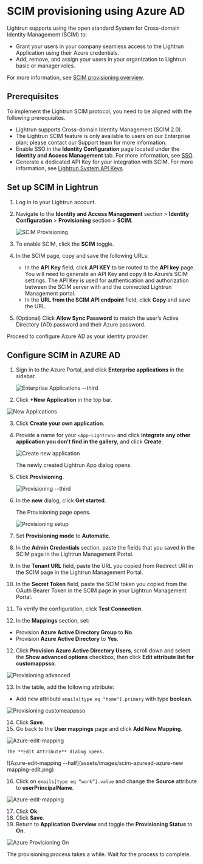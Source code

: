 # SCIM provisioning using Azure AD

Lightrun supports using the open standard System for Cross-domain Identity Management (SCIM) to:

- Grant your users in your company seamless access to the Lightrun Application using their Azure credentials.
- Add, remove, and assign your users in your organization to Lightrun basic or manager roles.

For more information, see [SCIM provisioning overview](scim.md).

## Prerequisites

To implement the Lightrun SCIM protocol, you need to be aligned with the following prerequisites.

- Lightrun supports Cross-domain Identity Management (SCIM 2.0).
- The Lightrun SCIM feature is only available to users on our Enterprise plan; please contact our Support team for more information.
- Enable SSO in the **Identity Configuration** page located under the **Identity and Access Management** tab. For more information, see [SSO](sso.md).
- Generate a dedicated API Key for your integration with SCIM. For more information, see [Lightrun System API Keys](api-keys.md).

## Set up SCIM in Lightrun

1. Log in to your Lightrun account.
2. Navigate to the **Identity and Access Management** section > **Identity Configuration** > **Provisioning** section > **SCIM**.

   ![SCIM Provisioning](assets/images/scim-provisioning-okta.png)

3. To enable SCIM, click the **SCIM** toggle.
4. In the SCIM page, copy and save the following URLs:
   - In the **API Key** field, click **API KEY** to be routed to the **API key** page. You will need to generate an API Key and copy it to Azure’s SCIM settings. The API Key is used for authentication and authorization between the SCIM server with and the connected Lightrun Management portal.
   - In the **URL from the SCIM API endpoint** field, click **Copy** and save the URL.

5. (Optional) Click **Allow Sync Password** to match the user’s Active Directory (AD) password and their Azure password. 

Proceed to configure Azure AD as your identity provider.

## Configure SCIM in AZURE AD 

1. Sign in to the Azure Portal, and click **Enterprise applications** in the sidebar.

   ![Enterprise Applications --third](assets/images/scim-azuread-add-enterprise-application.png)

2. Click **+New Application** in the top bar.

  ![New Applications](assets/images/scim-azuread-azureside-newapplication.png)

3. Click **Create your own application**.

4. Provide a name for your `<App-Lightrun>` and click **integrate any other application you don’t find in the gallery**, and click **Create**.

   ![Create new application](assets/images/scim-azuread-azure-create-your-own-app.png)

    The newly created Lightrun App dialog opens.

4. Click **Provisioning**.

   ![Provisioning --third](assets/images/scim-azuread-azure-provisioning.png)

5. In the **new** dialog, click **Get started**.

   The Provisioning page opens.

   ![Provisioning setup](assets/images/scim-azuread-azure-provisioning-setup.png) 

6. Set  **Provisioning mode** to **Automatic**.
7. In the **Admin Credentials** section, paste the fields that you saved in the SCIM page in the Lightrun Management Portal.
8.  In the **Tenant URL** field, paste the URL you copied from Redirect URI in the SCIM page in the Lightrun Management Portal.
9.  In the **Secret Token** field, paste the SCIM token you copied from the OAuth Bearer Token in the SCIM page in your Lightrun Management Portal. 
10. To verify the configuration, click **Test Connection**.
11. In the **Mappings** section, set: 
    
   - Provision **Azure Active Directory Group** to **No**.
   - Provision **Azure Active Directory** to **Yes**.  
  
12. Click **Provision Azure Active Directory Users**, scroll down and select the **Show advanced options** checkbox, then click **Edit attribute list for customappsso**.

   ![Provisioning advanced](assets/images/scim-azuread-azure-provisioning-advanced.png)
  
13.  In the table, add the following attribute:
    
   - Add new attribute `emails[type eq "home"].primary` with type **boolean**.

   ![Provisioning customeappsso](assets/images/scim-azuread-azure-customappsso.png)

14. Click **Save**.
15. Go back to the **User mappings** page and click **Add New Mapping**.

   ![Azure-edit-mapping](assets/images/scim-azuread-azure-new-mapping.png)

    The **Edit Attribute** dialog opens.

   ![Azure-edit-mapping --half](assets/images/scim-azuread-azure-new mapping-edit.png)

16. Click on `emails[type eq “work”].value` and change the **Source** attribute to **userPrincipalName**.

   ![Azure-edit-mapping](assets/images/scim-azuread-azure-userprincipalname.png)

17. Click **Ok**.
18. Click **Save**.
19. Return to **Application Overview** and toggle the **Provisioning Status** to **On**.

   ![Azure Provisioning On](assets/images/scim-azuread-azure-provisioning-on.png)
   
   The provisioning process takes a while. Wait for the process to complete.
